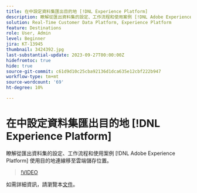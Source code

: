 ```yaml
---
title: 在中設定資料集匯出目的地 [!DNL Experience Platform]
description: 瞭解從匯出資料集的設定、工作流程和使用案例 [!DNL Adobe Experience Platform] 使用目的地連線移至雲端儲存位置。
solution: Real-Time Customer Data Platform, Experience Platform
feature: Destinations
role: User, Admin
level: Beginner
jira: KT-13945
thumbnail: 3424392.jpg
last-substantial-update: 2023-09-27T00:00:00Z
hidefromtoc: true
hide: true
source-git-commit: c61d9d10c25cba92136d1dca635e12cbf222b947
workflow-type: tm+mt
source-wordcount: '69'
ht-degree: 10%

---
```


# 在中設定資料集匯出目的地 [!DNL Experience Platform]

瞭解從匯出資料集的設定、工作流程和使用案例 [!DNL Adobe Experience Platform] 使用目的地連線移至雲端儲存位置。

>[!VIDEO](https://video.tv.adobe.com/v/3424392/?quality=12&learn=on)

如需詳細資訊，請瀏覽本[文件](https://experienceleague.adobe.com/docs/experience-platform/destinations/ui/activate/export-datasets.html)。
